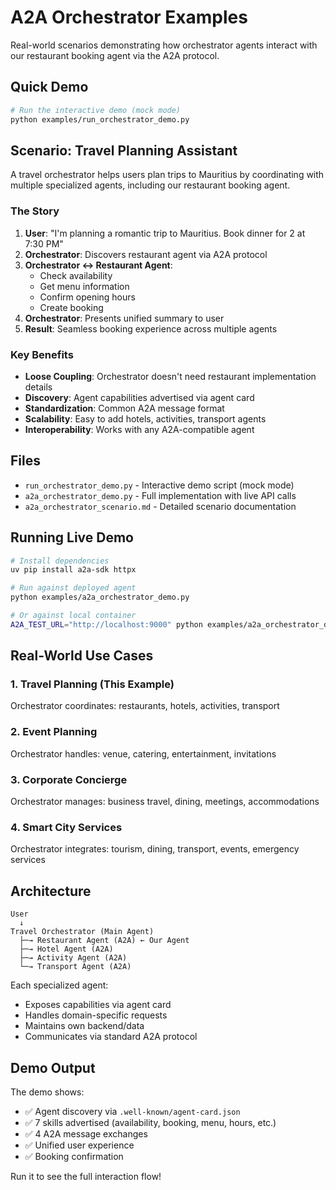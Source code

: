 # A2A Orchestrator Examples

Real-world scenarios demonstrating how orchestrator agents interact with our restaurant booking agent via the A2A protocol.

## Quick Demo

```bash
# Run the interactive demo (mock mode)
python examples/run_orchestrator_demo.py
```

## Scenario: Travel Planning Assistant

A travel orchestrator helps users plan trips to Mauritius by coordinating with multiple specialized agents, including our restaurant booking agent.

### The Story

1. **User**: "I'm planning a romantic trip to Mauritius. Book dinner for 2 at 7:30 PM"
2. **Orchestrator**: Discovers restaurant agent via A2A protocol
3. **Orchestrator ↔ Restaurant Agent**: 
   - Check availability
   - Get menu information
   - Confirm opening hours
   - Create booking
4. **Orchestrator**: Presents unified summary to user
5. **Result**: Seamless booking experience across multiple agents

### Key Benefits

- **Loose Coupling**: Orchestrator doesn't need restaurant implementation details
- **Discovery**: Agent capabilities advertised via agent card
- **Standardization**: Common A2A message format
- **Scalability**: Easy to add hotels, activities, transport agents
- **Interoperability**: Works with any A2A-compatible agent

## Files

- `run_orchestrator_demo.py` - Interactive demo script (mock mode)
- `a2a_orchestrator_demo.py` - Full implementation with live API calls
- `a2a_orchestrator_scenario.md` - Detailed scenario documentation

## Running Live Demo

```bash
# Install dependencies
uv pip install a2a-sdk httpx

# Run against deployed agent
python examples/a2a_orchestrator_demo.py

# Or against local container
A2A_TEST_URL="http://localhost:9000" python examples/a2a_orchestrator_demo.py
```

## Real-World Use Cases

### 1. Travel Planning (This Example)
Orchestrator coordinates: restaurants, hotels, activities, transport

### 2. Event Planning
Orchestrator handles: venue, catering, entertainment, invitations

### 3. Corporate Concierge
Orchestrator manages: business travel, dining, meetings, accommodations

### 4. Smart City Services
Orchestrator integrates: tourism, dining, transport, events, emergency services

## Architecture

```
User
  ↓
Travel Orchestrator (Main Agent)
  ├─→ Restaurant Agent (A2A) ← Our Agent
  ├─→ Hotel Agent (A2A)
  ├─→ Activity Agent (A2A)
  └─→ Transport Agent (A2A)
```

Each specialized agent:
- Exposes capabilities via agent card
- Handles domain-specific requests
- Maintains own backend/data
- Communicates via standard A2A protocol

## Demo Output

The demo shows:
- ✅ Agent discovery via `.well-known/agent-card.json`
- ✅ 7 skills advertised (availability, booking, menu, hours, etc.)
- ✅ 4 A2A message exchanges
- ✅ Unified user experience
- ✅ Booking confirmation

Run it to see the full interaction flow!
